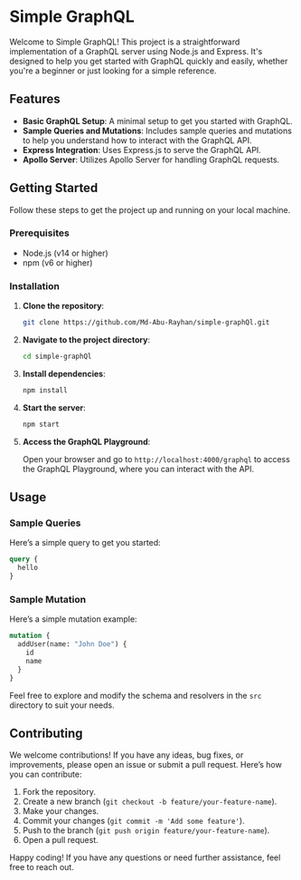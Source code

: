 # Simple GraphQL

Welcome to Simple GraphQL! This project is a straightforward implementation of a GraphQL server using Node.js and Express. It's designed to help you get started with GraphQL quickly and easily, whether you're a beginner or just looking for a simple reference.

## Features

- **Basic GraphQL Setup**: A minimal setup to get you started with GraphQL.
- **Sample Queries and Mutations**: Includes sample queries and mutations to help you understand how to interact with the GraphQL API.
- **Express Integration**: Uses Express.js to serve the GraphQL API.
- **Apollo Server**: Utilizes Apollo Server for handling GraphQL requests.

## Getting Started

Follow these steps to get the project up and running on your local machine.

### Prerequisites

- Node.js (v14 or higher)
- npm (v6 or higher)

### Installation

1. **Clone the repository**:

   ```bash
   git clone https://github.com/Md-Abu-Rayhan/simple-graphQl.git
   ```

2. **Navigate to the project directory**:

   ```bash
   cd simple-graphQl
   ```

3. **Install dependencies**:

   ```bash
   npm install
   ```

4. **Start the server**:

   ```bash
   npm start
   ```

5. **Access the GraphQL Playground**:

   Open your browser and go to `http://localhost:4000/graphql` to access the GraphQL Playground, where you can interact with the API.

## Usage

### Sample Queries

Here’s a simple query to get you started:

```graphql
query {
  hello
}
```

### Sample Mutation

Here’s a simple mutation example:

```graphql
mutation {
  addUser(name: "John Doe") {
    id
    name
  }
}
```

Feel free to explore and modify the schema and resolvers in the `src` directory to suit your needs.

## Contributing

We welcome contributions! If you have any ideas, bug fixes, or improvements, please open an issue or submit a pull request. Here’s how you can contribute:

1. Fork the repository.
2. Create a new branch (`git checkout -b feature/your-feature-name`).
3. Make your changes.
4. Commit your changes (`git commit -m 'Add some feature'`).
5. Push to the branch (`git push origin feature/your-feature-name`).
6. Open a pull request.


Happy coding! If you have any questions or need further assistance, feel free to reach out.
